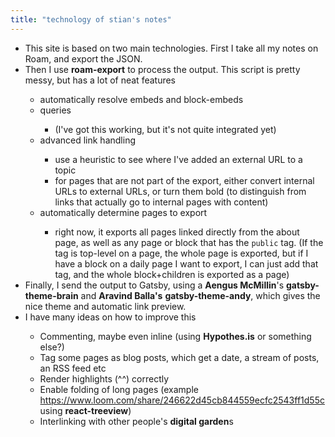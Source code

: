 ```yaml
---
title: "technology of stian's notes"
---
```


- This site is based on two main technologies. First I take all my notes on Roam, and export the JSON.<span id='BbamZr3uu'/>
- Then I use **roam-export** to process the output. This script is pretty messy, but has a lot of neat features<span id='vD_5V_3Y1'/>
    - automatically resolve embeds and block-embeds<span id='TKWZaCfN7'/>
    - queries<span id='NI4DQtsvi'/>
        - (I've got this working, but it's not quite integrated yet)<span id='RM86nDLA5'/>
    - advanced link handling<span id='0C5fwiqUj'/>
        - use a heuristic to see where I've added an external URL to a topic<span id='5pO_PZaKL'/>
        - for pages that are not part of the export, either convert internal URLs to external URLs, or turn them bold (to distinguish from links that actually go to internal pages with content)<span id='pIKhKnNSM'/>
    - automatically determine pages to export<span id='ntOCgFubp'/>
        - right now, it exports all pages linked directly from the about page, as well as any page or block that has the `public` tag. (If the tag is top-level on a page, the whole page is exported, but if I have a block on a daily page I want to export, I can just add that tag, and the whole block+children is exported as a page)<span id='FHd2AEO1N'/>
- Finally, I send the output to Gatsby, using a **Aengus McMillin**'s **gatsby-theme-brain** and **Aravind Balla's** **gatsby-theme-andy**, which gives the nice theme and automatic link preview.<span id='hM65n3Zyx'/>
- I have many ideas on how to improve this<span id='WBcspecE5'/>
    - Commenting, maybe even inline (using **Hypothes.is** or something else?)<span id='QkFnDSM3Z'/>
    - Tag some pages as blog posts, which get a date, a stream of posts, an RSS feed etc<span id='Uq3tmD9MC'/>
    - Render highlights (^^) correctly<span id='418siWKhZ'/>
    - Enable folding of long pages (example https://www.loom.com/share/246622d45cb844559ecfc2543ff1d55c using **react-treeview**)<span id='syBVDnTUd'/>
    - Interlinking with other people's **digital garden**s<span id='Km8ipMZY_'/>
